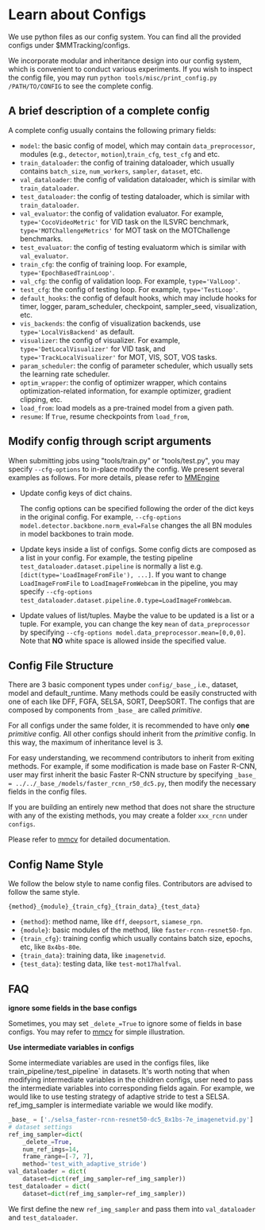 # Learn about Configs

We use python files as our config system. You can find all the provided configs under $MMTracking/configs.

We incorporate modular and inheritance design into our config system, 
which is convenient to conduct various experiments. 
If you wish to inspect the config file, 
you may run `python tools/misc/print_config.py /PATH/TO/CONFIG` to see the complete config.

## A brief description of a complete config

A complete config usually contains the following primary fields:

- `model`: the basic config of model, which may contain `data_preprocessor`, modules (e.g., `detector`, `motion`),`train_cfg`, `test_cfg` and etc.
- `train_dataloader`: the config of training dataloader, which usually contains `batch_size`, `num_workers`, `sampler`, `dataset`, etc.
- `val_dataloader`: the config of validation dataloader, which is similar with `train_dataloader`.
- `test_dataloader`: the config of testing dataloader, which is similar with `train_dataloader`.
- `val_evaluator`: the config of validation evaluator. For example, `type='CocoVideoMetric'` for VID task on the ILSVRC benchmark, `type='MOTChallengeMetrics'` for MOT task on the MOTChallenge benchmarks.
- `test_evaluator`: the config of testing evaluatorm which is similar with `val_evaluator`.
- `train_cfg`: the config of training loop. For example, `type='EpochBasedTrainLoop'`.
- `val_cfg`: the config of validation loop. For example, `type='ValLoop'`.
- `test_cfg`: the config of testing loop. For example, `type='TestLoop'`.
- `default_hooks`: the config of default hooks, which may include hooks for timer, logger, param_scheduler, checkpoint, sampler_seed, visualization, etc.
- `vis_backends`: the config of visualization backends, use `type='LocalVisBackend'` as default.
- `visualizer`: the config of visualizer. For example, `type='DetLocalVisualizer'` for VID task, and `type='TrackLocalVisualizer'` for MOT, VIS, SOT, VOS tasks.
- `param_scheduler`: the config of parameter scheduler, which usually sets the learning rate scheduler.
- `optim_wrapper`: the config of optimizer wrapper, which contains optimization-related information, for example optimizer, gradient clipping, etc.
- `load_from`: load models as a pre-trained model from a given path.
- `resume`: If `True`, resume checkpoints from `load_from`,

## Modify config through script arguments

When submitting jobs using "tools/train.py" or "tools/test.py", 
you may specify `--cfg-options` to in-place modify the config.
We present several examples as follows.
For more details, please refer to [MMEngine](https://github.com/open-mmlab/mmengine/blob/ca282aee9e402104b644494ca491f73d93a9544f/mmengine/config/config.py#L919)

- Update config keys of dict chains.

    The config options can be specified following the order of the dict keys in the original config.
    For example, `--cfg-options model.detector.backbone.norm_eval=False` changes the all BN modules in model backbones to train mode.
    
- Update keys inside a list of configs.
    Some config dicts are composed as a list in your config. 
    For example, the testing pipeline `test_dataloader.dataset.pipeline` is normally a list e.g. `[dict(type='LoadImageFromFile'), ...]`.
    If you want to change `LoadImageFromFile` to `LoadImageFromWebcam` in the pipeline,
    you may specify `--cfg-options test_dataloader.dataset.pipeline.0.type=LoadImageFromWebcam`.
    
- Update values of list/tuples.
    Maybe the value to be updated is a list or a tuple. 
    For example, you can change the key `mean` of `data_preprocessor` by specifying `--cfg-options model.data_preprocessor.mean=[0,0,0]`.
    Note that **NO** white space is allowed inside the specified value.
    
## Config File Structure

There are 3 basic component types under `config/_base_`, i.e., dataset, model and default_runtime.
Many methods could be easily constructed with one of each like DFF, FGFA, SELSA, SORT, DeepSORT.
The configs that are composed by components from `_base_` are called *primitive*.

For all configs under the same folder, it is recommended to have only **one** *primitive* config. 
All other configs should inherit from the *primitive* config. 
In this way, the maximum of inheritance level is 3.

For easy understanding, we recommend contributors to inherit from exiting methods. 
For example, if some modification is made base on Faster R-CNN, 
user may first inherit the basic Faster R-CNN structure 
by specifying `_base_ = ../../_base_/models/faster_rcnn_r50_dc5.py`, 
then modify the necessary fields in the config files.

If you are building an entirely new method that does not share the structure with any of the existing methods,
you may create a folder `xxx_rcnn` under `configs`.

Please refer to [mmcv](https://mmcv.readthedocs.io/en/latest/understand_mmcv/config.html#config) for detailed documentation.

## Config Name Style

We follow the below style to name config files. Contributors are advised to follow the same style.

```shell
{method}_{module}_{train_cfg}_{train_data}_{test_data}
```

- `{method}`: method name, like `dff`, `deepsort`, `siamese_rpn`.
- `{module}`: basic modules of the method, like `faster-rcnn-resnet50-fpn`.
- `{train_cfg}`: training config which usually contains batch size, epochs, etc, like `8x4bs-80e`.
- `{train_data}`: training data, like `imagenetvid`.
- `{test_data}`: testing data, like `test-mot17halfval`.

## FAQ

**ignore some fields in the base configs**

Sometimes, you may set `_delete_=True` to ignore some of fields in base configs.
You may refer to [mmcv](https://mmcv.readthedocs.io/en/latest/understand_mmcv/config.html#inherit-from-base-config-with-ignored-fields) for simple illustration.

**Use intermediate variables in configs**

Some intermediate variables are used in the configs files, like `t`rain_pipeline`/`test_pipeline` in datasets. 
It's worth noting that when modifying intermediate variables in the children configs,
user need to pass the intermediate variables into corresponding fields again.
For example, we would like to use testing strategy of adaptive stride to test a SELSA.
ref_img_sampler is intermediate variable we would like modify.

```python
_base_ = ['./selsa_faster-rcnn-resnet50-dc5_8x1bs-7e_imagenetvid.py']
# dataset settings
ref_img_sampler=dict(
    _delete_=True,
    num_ref_imgs=14,
    frame_range=[-7, 7],
    method='test_with_adaptive_stride')
val_dataloader = dict(
    dataset=dict(ref_img_sampler=ref_img_sampler))
test_dataloader = dict(
    dataset=dict(ref_img_sampler=ref_img_sampler))
```

We first define the new `ref_img_sampler` and pass them into `val_dataloader` and `test_dataloader`.